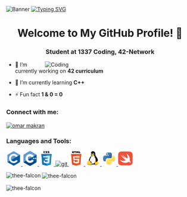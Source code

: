 ![Banner](https://user-images.githubusercontent.com/95478989/198955082-6e78ebb5-e1e4-49f9-8d32-6e5af3984dcd.gif)
<a href="https://git.io/typing-svg"><img src="https://readme-typing-svg.demolab.com?font=Fira+code&weight=900&size=34&duration=5001&pause=1001&color=7415FF&random=false&width=435&lines=Hi+I'm+Omar+Makran+..." alt="Typing SVG" /></a>
<h1 align="center">Welcome to My GitHub Profile! 👋</h1>
<h3 align="center">Student at 1337 Coding, 42-Network </h3>
<img align="right" alt="Coding" width="400" src="https://aster.cloud/wp-content/uploads/2022/11/compiling-code.gif">

- 🔭 I’m currently working on **42 curriculum**

- 🌱 I’m currently learning **C++**

- ⚡ Fun fact **1 & 0 = 0**

<h3 align="left">Connect with me:</h3>
<p align="left">
<a href="https://linkedin.com/in/omar makran" target="blank"><img align="center" src="https://raw.githubusercontent.com/rahuldkjain/github-profile-readme-generator/master/src/images/icons/Social/linked-in-alt.svg" alt="omar makran" height="30" width="40" /></a>
</p>

<h3 align="left">Languages and Tools:</h3>
<p align="left"> <a href="https://www.cprogramming.com/" target="_blank" rel="noreferrer"> <img src="https://raw.githubusercontent.com/devicons/devicon/master/icons/c/c-original.svg" alt="c" width="40" height="40"/> </a> <a href="https://www.w3schools.com/cpp/" target="_blank" rel="noreferrer"> <img src="https://raw.githubusercontent.com/devicons/devicon/master/icons/cplusplus/cplusplus-original.svg" alt="cplusplus" width="40" height="40"/> </a> <a href="https://www.w3schools.com/css/" target="_blank" rel="noreferrer"> <img src="https://raw.githubusercontent.com/devicons/devicon/master/icons/css3/css3-original-wordmark.svg" alt="css3" width="40" height="40"/> </a> <a href="https://git-scm.com/" target="_blank" rel="noreferrer"> <img src="https://www.vectorlogo.zone/logos/git-scm/git-scm-icon.svg" alt="git" width="40" height="40"/> </a> <a href="https://www.w3.org/html/" target="_blank" rel="noreferrer"> <img src="https://raw.githubusercontent.com/devicons/devicon/master/icons/html5/html5-original-wordmark.svg" alt="html5" width="40" height="40"/> </a> <a href="https://www.linux.org/" target="_blank" rel="noreferrer"> <img src="https://raw.githubusercontent.com/devicons/devicon/master/icons/linux/linux-original.svg" alt="linux" width="40" height="40"/> </a> <a href="https://www.python.org" target="_blank" rel="noreferrer"> <img src="https://raw.githubusercontent.com/devicons/devicon/master/icons/python/python-original.svg" alt="python" width="40" height="40"/> </a> <a href="https://developer.apple.com/swift/" target="_blank" rel="noreferrer"> <img src="https://raw.githubusercontent.com/devicons/devicon/master/icons/swift/swift-original.svg" alt="swift" width="40" height="40"/> </a> </p>

<p><img align="left" src="https://github-readme-stats.vercel.app/api/top-langs?username=thee-falcon&show_icons=true&locale=en&layout=compact" alt="thee-falcon" /></p>

<p>&nbsp;<img align="center" src="https://github-readme-stats.vercel.app/api?username=thee-falcon&show_icons=true&locale=en" alt="thee-falcon" /></p>

<p><img align="center" src="https://github-readme-streak-stats.herokuapp.com/?user=thee-falcon&" alt="thee-falcon" /></p>
